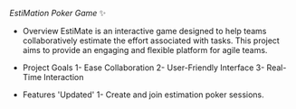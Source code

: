 *EstiMation Poker Game* ✨

- Overview
  EstiMate is an interactive game designed to help teams collaboratively estimate the effort associated with tasks.
  This project aims to provide an engaging and flexible platform for agile teams.

- Project Goals
  1- Ease Collaboration
  2- User-Friendly Interface
  3- Real-Time Interaction

- Features 'Updated'
  1- Create and join estimation poker sessions.
